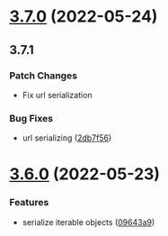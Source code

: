# [3.7.0](https://github.com/chialab/proteins/compare/v3.6.0...v3.7.0) (2022-05-24)

## 3.7.1

### Patch Changes

- Fix url serialization

### Bug Fixes

- url serializing ([2db7f56](https://github.com/chialab/proteins/commit/2db7f56e3e02f1ea8663678e835b630167054c73))

# [3.6.0](https://github.com/chialab/proteins/compare/v3.5.0...v3.6.0) (2022-05-23)

### Features

- serialize iterable objects ([09643a9](https://github.com/chialab/proteins/commit/09643a939371f90783e839af002a5079852a2f08))
